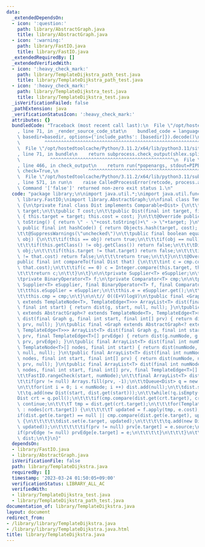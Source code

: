 ```yaml
---
data:
  _extendedDependsOn:
  - icon: ':question:'
    path: library/AbstractGraph.java
    title: library/AbstractGraph.java
  - icon: ':warning:'
    path: library/FastIO.java
    title: library/FastIO.java
  _extendedRequiredBy: []
  _extendedVerifiedWith:
  - icon: ':heavy_check_mark:'
    path: library/TemplateDijkstra_path_test.java
    title: library/TemplateDijkstra_path_test.java
  - icon: ':heavy_check_mark:'
    path: library/TemplateDijkstra_test.java
    title: library/TemplateDijkstra_test.java
  _isVerificationFailed: false
  _pathExtension: java
  _verificationStatusIcon: ':heavy_check_mark:'
  attributes: {}
  bundledCode: "Traceback (most recent call last):\n  File \"/opt/hostedtoolcache/Python/3.11.2/x64/lib/python3.11/site-packages/onlinejudge_verify/documentation/build.py\"\
    , line 71, in _render_source_code_stat\n    bundled_code = language.bundle(stat.path,\
    \ basedir=basedir, options={'include_paths': [basedir]}).decode()\n          \
    \         ^^^^^^^^^^^^^^^^^^^^^^^^^^^^^^^^^^^^^^^^^^^^^^^^^^^^^^^^^^^^^^^^^^^^^^^^^^^^^^^^^\n\
    \  File \"/opt/hostedtoolcache/Python/3.11.2/x64/lib/python3.11/site-packages/onlinejudge_verify/languages/user_defined.py\"\
    , line 71, in bundle\n    return subprocess.check_output(shlex.split(command))\n\
    \           ^^^^^^^^^^^^^^^^^^^^^^^^^^^^^^^^^^^^^^^^^^^^^\n  File \"/opt/hostedtoolcache/Python/3.11.2/x64/lib/python3.11/subprocess.py\"\
    , line 466, in check_output\n    return run(*popenargs, stdout=PIPE, timeout=timeout,\
    \ check=True,\n           ^^^^^^^^^^^^^^^^^^^^^^^^^^^^^^^^^^^^^^^^^^^^^^^^^^^^^^^^^\n\
    \  File \"/opt/hostedtoolcache/Python/3.11.2/x64/lib/python3.11/subprocess.py\"\
    , line 571, in run\n    raise CalledProcessError(retcode, process.args,\nsubprocess.CalledProcessError:\
    \ Command '['false']' returned non-zero exit status 1.\n"
  code: "package library;\n\nimport java.util.*;\nimport java.util.function.*;\nimport\
    \ library.FastIO;\nimport library.AbstractGraph;\n\nfinal class TemplateDijkstra<T>\
    \ {\n\tprivate final class Dist implements Comparable<Dist> {\n\t\tpublic int\
    \ target;\n\t\tpublic T cost;\n\t\tpublic Dist(final int target, final T cost)\
    \ { this.target = target; this.cost = cost; }\n\t\t@Override public final String\
    \ toString() { return \" - \"+cost.toString()+\" -> \"+target; }\n\t\t@Override\
    \ public final int hashCode() { return Objects.hash(target, cost); }\n\t\t@Override\n\
    \t\t@SuppressWarnings(\"unchecked\")\n\t\tpublic final boolean equals(final Object\
    \ obj) {\n\t\t\tif(this == obj) return true;\n\t\t\tif(obj == null) return false;\n\
    \t\t\tif(this.getClass() != obj.getClass()) return false;\n\t\t\tDist that = (Dist)\
    \ obj;\n\t\t\tif(this.target != that.target) return false;\n\t\t\tif(this.cost\
    \ != that.cost) return false;\n\t\t\treturn true;\n\t\t}\n\t\t@Override\n\t\t\
    public final int compareTo(final Dist that) {\n\t\t\tint c = cmp.compare(this.cost,\
    \ that.cost);\n\t\t\tif(c == 0) c = Integer.compare(this.target, that.target);\n\
    \t\t\treturn c;\n\t\t}\n\t}\n\n\tprivate Supplier<T> eSupplier;\n\tprivate T e;\n\
    \tprivate BinaryOperator<T> f;\n\tprivate Comparator<T> cmp;\n\n\tpublic TemplateDijkstra(final\
    \ Supplier<T> eSupplier, final BinaryOperator<T> f, final Comparator<T> cmp) {\n\
    \t\tthis.eSupplier = eSupplier;\n\t\tthis.e = eSupplier.get();\n\t\tthis.f = f;\n\
    \t\tthis.cmp = cmp;\n\t}\n\n\t// O((E+V)logV)\n\tpublic final <Graph extends AbstractGraph<?\
    \ extends TemplateNode<T>, TemplateEdge<T>>> ArrayList<T> dist(final Graph g,\
    \ final int start) { return dist(g, start, null, null); }\n\tpublic final <Graph\
    \ extends AbstractGraph<? extends TemplateNode<T>, TemplateEdge<T>>> ArrayList<T>\
    \ dist(final Graph g, final int start, final int[] prv) { return dist(g, start,\
    \ prv, null); }\n\tpublic final <Graph extends AbstractGraph<? extends TemplateNode<T>,\
    \ TemplateEdge<T>>> ArrayList<T> dist(final Graph g, final int start, final int[]\
    \ prv, final TemplateEdge<T>[] prvEdge) { return dist(g.numNode, g.nodes(), start,\
    \ prv, prvEdge); }\n\tpublic final ArrayList<T> dist(final int numNode, final\
    \ TemplateNode<T>[] nodes, final int start) { return dist(numNode, nodes, start,\
    \ null, null); }\n\tpublic final ArrayList<T> dist(final int numNode, final TemplateNode<T>[]\
    \ nodes, final int start, final int[] prv) { return dist(numNode, nodes, start,\
    \ prv, null); }\n\tpublic final ArrayList<T> dist(final int numNode, final TemplateNode<T>[]\
    \ nodes, final int start, final int[] prv, final TemplateEdge<T>[] prvEdge) {\n\
    \t\tFastIO.rangeCheck(start, numNode);\n\t\tfinal ArrayList<T> dist = new ArrayList<>(numNode);\n\
    \t\tif(prv != null) Arrays.fill(prv, -1);\n\t\tQueue<Dist> q = new PriorityQueue<>();\n\
    \n\t\tfor(int i = 0; i < numNode; i ++) dist.add(null);\n\t\tdist.set(start, eSupplier.get());\n\
    \t\tq.add(new Dist(start, dist.get(start)));\n\t\twhile(!q.isEmpty()) {\n\t\t\t\
    Dist crt = q.poll();\n\t\t\tif(cmp.compare(dist.get(crt.target), crt.cost) < 0)\
    \ continue;\n\t\t\tT tmp = dist.get(crt.target);\n\t\t\tfor(TemplateEdge<T> e\
    \ : nodes[crt.target]) {\n\t\t\t\tT updated = f.apply(tmp, e.cost);\n\t\t\t\t\
    if(dist.get(e.target) == null || cmp.compare(dist.get(e.target), updated) > 0)\
    \ {\n\t\t\t\t\tdist.set(e.target, updated);\n\t\t\t\t\tq.add(new Dist(e.target,\
    \ updated));\n\t\t\t\t\tif(prv != null) prv[e.target] = e.source;\n\t\t\t\t\t\
    if(prvEdge != null) prvEdge[e.target] = e;\n\t\t\t\t}\n\t\t\t}\n\t\t}\n\t\treturn\
    \ dist;\n\t}\n}"
  dependsOn:
  - library/FastIO.java
  - library/AbstractGraph.java
  isVerificationFile: false
  path: library/TemplateDijkstra.java
  requiredBy: []
  timestamp: '2023-03-24 01:50:05+09:00'
  verificationStatus: LIBRARY_ALL_AC
  verifiedWith:
  - library/TemplateDijkstra_test.java
  - library/TemplateDijkstra_path_test.java
documentation_of: library/TemplateDijkstra.java
layout: document
redirect_from:
- /library/library/TemplateDijkstra.java
- /library/library/TemplateDijkstra.java.html
title: library/TemplateDijkstra.java
---
```

